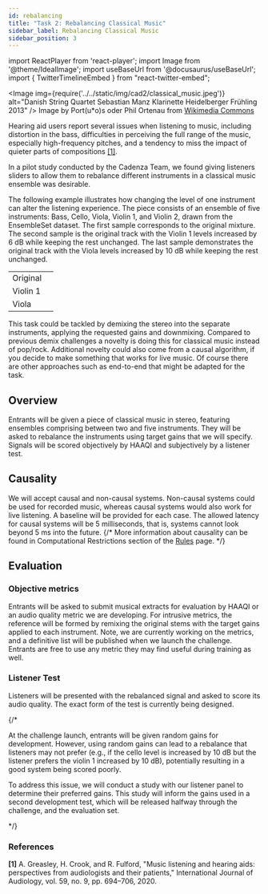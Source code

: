 ```yaml
---
id: rebalancing
title: "Task 2: Rebalancing Classical Music"
sidebar_label: Rebalancing Classical Music
sidebar_position: 3
---
```

import ReactPlayer from 'react-player';
import Image from '@theme/IdealImage';
import useBaseUrl from '@docusaurus/useBaseUrl';
import { TwitterTimelineEmbed } from "react-twitter-embed";

<Image img={require('../../static/img/cad2/classical_music.jpeg')} alt="Danish String Quartet Sebastian Manz Klarinette Heidelberger Frühling 2013" />
Image by Port(u*o)s oder Phil Ortenau from <a href="https://commons.wikimedia.org/wiki/File:Danish_String_Quartet_Sebastian_Manz_Klarinette_Heidelberger_Fr%C3%BChling_2013_Bild_15.JPG" target="_blank">Wikimedia Commons</a>


Hearing aid users report several issues when listening to music, including distortion in the bass, difficulties in 
perceiving the full range of the music, especially high-frequency pitches, and a tendency to miss the impact of quieter 
parts of compositions [[1]](#refs).

In a pilot study conducted by the Cadenza Team, we found giving listeners sliders to allow them to rebalance different instruments
in a classical music ensemble was desirable.

The following example illustrates how changing the level of one instrument can alter the listening experience. 
The piece consists of an ensemble of five instruments: Bass, Cello, Viola, Violin 1, and Violin 2, drawn from the EnsembleSet dataset. 
The first sample corresponds to the original mixture. The second sample is the original track with the Violin 1 levels increased 
by 6 dB while keeping the rest unchanged. The last sample demonstrates the original track with the Viola levels increased 
by 10 dB while keeping the rest unchanged.

|          |                                                                                                                   |
|----------|-------------------------------------------------------------------------------------------------------------------|
| Original | <ReactPlayer pip controls volume="0.25" width="300px" height="50px" url='/audios/cad2/classical_original.mp3' />  |
| Violin 1 | <ReactPlayer pip controls volume="0.25" width="300px" height="50px" url='/audios/cad2/classical_violin.mp3' />    |
| Viola    | <ReactPlayer pip controls volume="0.25" width="300px" height="50px" url='/audios/cad2/classical_viola.mp3'/>      |

This task could be tackled by demixing the stereo into the separate instruments, applying the requested gains and downmixing. Compared to previous demix challenges a novelty is doing this for classical music instead of pop/rock. Additional novelty could also come from a causal algorithm, if you decide to make something that works for live music. Of course there are other approaches such as end-to-end that might be adapted for the task.

## Overview

Entrants will be given a piece of classical music in stereo, featuring ensembles comprising between two and five instruments. They will be asked to rebalance the instruments using target gains that we will specify. Signals will be scored objectively by HAAQI and subjectively by a listener test.

## Causality

We will accept causal and non-causal systems. Non-causal systems could be used for recorded music, whereas causal systems would also work for live listening. A baseline will be provided for each case. The allowed latency for causal systems will be 5 milliseconds, that is, systems cannot look beyond 5 ms into the future. 
{/*
More information about causality can be found in Computational Restrictions section of the [Rules](Take%20Part/rules) page.
*/}
## Evaluation

### Objective metrics

Entrants will be asked to submit musical extracts for evaluation by HAAQI or an audio quality metric we are developing. For intrusive metrics, the reference will be formed by remixing the original stems with the target gains applied to each instrument. Note, we are currently working on the metrics, and a definitive list will be published when we launch the challenge. Entrants are free to use any metric they may find useful during training as well.

### Listener Test

Listeners will be presented with the rebalanced signal and asked to score its audio quality. The exact form of the test is currently being designed.

{/*

At the challenge launch, entrants will be given random gains for development. 
However, using random gains can lead to a rebalance that listeners may not prefer 
(e.g., if the cello level is increased by 10 dB but the listener prefers the violin 1 increased by 10 dB), 
potentially resulting in a good system being scored poorly.

To address this issue, we will conduct a study with our listener panel to determine their preferred gains. 
This study will inform the gains used in a second development test, which will be released halfway through the challenge, 
and the evaluation set.

*/}

### References
<a name="refs"></a>

**[1]** A. Greasley, H. Crook, and R. Fulford, "Music listening and hearing aids: perspectives from audiologists and their patients," International Journal of Audiology, vol. 59, no. 9, pp. 694–706, 2020.  
